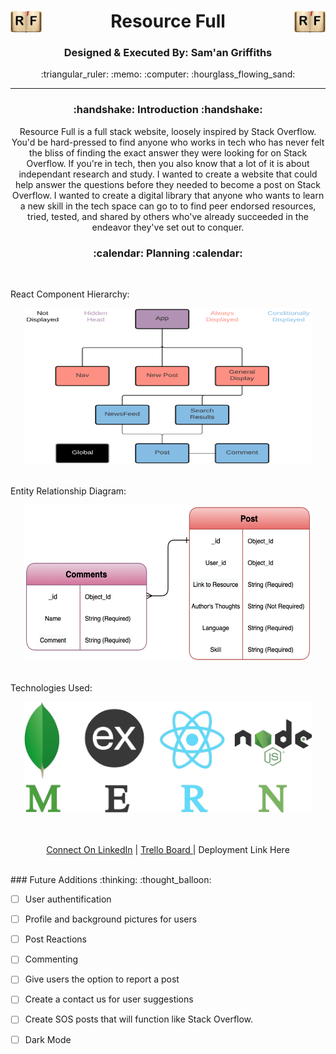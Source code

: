 <div align='center'>  <h1><img src='./images/YourPng.com - 1306x900.png' width='50px' align='left'/> Resource Full <img src='./images/YourPng.com - 1306x900.png' width='50px' align='right'/></h1>
<h3><b>Designed & Executed By: Sam'an Griffiths</b></h3>
:triangular_ruler: :memo: :computer: :hourglass_flowing_sand:
<br>


---
<h3><b>:handshake: Introduction :handshake:</b></h3>
<p>Resource Full is a full stack website, loosely inspired by Stack Overflow. You'd be hard-pressed to find anyone who works in tech who has never felt the bliss of finding the exact answer they were looking for on Stack Overflow. If you're in tech, then you also know that a lot of it is about independant research and study. I wanted to create a website that could help answer the questions before they needed to become a post on Stack Overflow. I wanted to create a digital library that anyone who wants to learn a new skill in the tech space can go to to find peer endorsed resources, tried, tested, and shared by others who've already succeeded in the endeavor they've set out to conquer.</p>
<h3><b>:calendar: Planning :calendar:</b></h3>
<br>
<p align='left'>React Component Hierarchy:</p>
<img src='./images/RF-CHD.png' width='460px' height='250px'/>
<br>
<br>
<p align='left'>Entity Relationship Diagram:</p>
<img src='./images/RF-ERD.png' width='460px' height='250px'/>
<br>
<br>
<p align='left'>Technologies Used:</p>
<img src='./images/MERN.png' width='460px'/>
<br>
<br>
<br>

<a href='https://www.linkedin.com/in/saman-griffiths/' target='_blank'>Connect On LinkedIn</a> | <a href='https://trello.com/b/TzoAbVCg/resource-full' target='_blank'>Trello Board
</a> | <a>Deployment Link Here</a>
</div>
<br>
### Future Additions :thinking: :thought_balloon:

- [ ]  User authentification

- [ ]  Profile and background pictures for users

- [ ]  Post Reactions

- [ ]  Commenting

- [ ]  Give users the option to report a post

- [ ]  Create a contact us for user suggestions

- [ ]  Create SOS posts that will function like Stack Overflow.

- [ ]  Dark Mode
